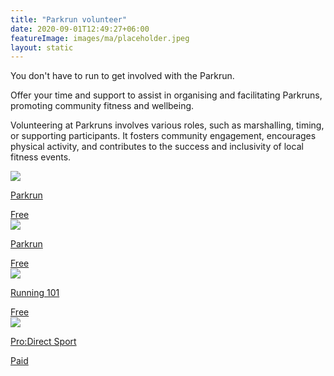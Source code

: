 ```yaml
---
title: "Parkrun volunteer"
date: 2020-09-01T12:49:27+06:00
featureImage: images/ma/placeholder.jpeg
layout: static
---
```


You don't have to run to get involved with the Parkrun.

Offer your time and support to assist in organising and facilitating Parkruns, promoting community fitness and wellbeing.

Volunteering at Parkruns involves various roles, such as marshalling, timing, or supporting participants. It fosters community engagement, encourages physical activity, and contributes to the success and inclusivity of local fitness events.

<a class="ma-link" href="https://volunteer.parkrun.com/principles/volunteer-roles"><div class="ma-card"><div class="ma-icon"><img src ="/images/icon-check.png"/></div><div class="ma-name"><p>Parkrun</p></div><div class="ma-paid-text"><span>Free</span></div></div></a><a class="ma-link" href="https://blog.parkrun.com/uk/2022/11/23/eight-reasons-to-try-volunteering-at-parkrun/"><div class="ma-card"><div class="ma-icon"><img src ="/images/icon-check.png"/></div><div class="ma-name"><p>Parkrun</p></div><div class="ma-paid-text"><span>Free</span></div></div></a><a class="ma-link" href="https://running101.co.uk/5-reasons-why-you-should-volunteer-atleast-once-at-parkrun/"><div class="ma-card"><div class="ma-icon"><img src ="/images/icon-check.png"/></div><div class="ma-name"><p>Running 101</p></div><div class="ma-paid-text"><span>Free </span></div></div></a><a class="ma-link" href="https://www.awin1.com/cread.php?awinmid=6667&awinaffid=1198638&ued=https%3A%2F%2Fwww.prodirectsport.com%2Frunning%2F"><div class="ma-card"><div class="ma-icon"><img src ="/images/icon-pound.png"/></div><div class="ma-name"><p>Pro:Direct Sport</p></div><div class="ma-paid-text"><span>Paid</span></div></div></a>  

<br/><br/>






